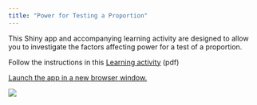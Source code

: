 ```yaml
---
title: "Power for Testing a Proportion"
---
```


This Shiny app and accompanying learning activity are designed to allow you to investigate the factors affecting power for a test of a proportion.

Follow the instructions in this [Learning activity](../InvestigatingPowerExerciseMothersIntuition.pdf) (pdf)

[Launch the app in a new browser window.](https://rconnect.utstat.utoronto.ca/powerapp/)

![](/img/ScreenShotInvestigatingPowerApp.png)